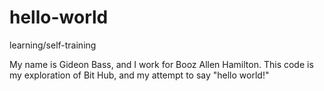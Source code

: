 # hello-world
learning/self-training

My name is Gideon Bass, and I work for Booz Allen Hamilton. This code is my exploration of Bit Hub, and my attempt to say "hello world!"
